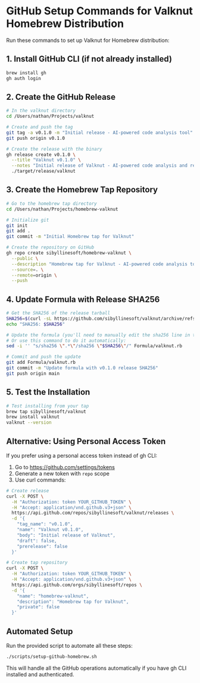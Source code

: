 # GitHub Setup Commands for Valknut Homebrew Distribution

Run these commands to set up Valknut for Homebrew distribution:

## 1. Install GitHub CLI (if not already installed)
```bash
brew install gh
gh auth login
```

## 2. Create the GitHub Release
```bash
# In the valknut directory
cd /Users/nathan/Projects/valknut

# Create and push the tag
git tag -a v0.1.0 -m "Initial release - AI-powered code analysis tool"
git push origin v0.1.0

# Create the release with the binary
gh release create v0.1.0 \
  --title "Valknut v0.1.0" \
  --notes "Initial release of Valknut - AI-powered code analysis and refactoring assistant." \
  ./target/release/valknut
```

## 3. Create the Homebrew Tap Repository
```bash
# Go to the homebrew tap directory
cd /Users/nathan/Projects/homebrew-valknut

# Initialize git
git init
git add .
git commit -m "Initial Homebrew tap for Valknut"

# Create the repository on GitHub
gh repo create sibyllinesoft/homebrew-valknut \
  --public \
  --description "Homebrew tap for Valknut - AI-powered code analysis tool" \
  --source=. \
  --remote=origin \
  --push
```

## 4. Update Formula with Release SHA256
```bash
# Get the SHA256 of the release tarball
SHA256=$(curl -sL https://github.com/sibyllinesoft/valknut/archive/refs/tags/v0.1.0.tar.gz | shasum -a 256 | cut -d' ' -f1)
echo "SHA256: $SHA256"

# Update the formula (you'll need to manually edit the sha256 line in the formula)
# Or use this command to do it automatically:
sed -i '' "s/sha256 \".*\"/sha256 \"$SHA256\"/" Formula/valknut.rb

# Commit and push the update
git add Formula/valknut.rb
git commit -m "Update formula with v0.1.0 release SHA256"
git push origin main
```

## 5. Test the Installation
```bash
# Test installing from your tap
brew tap sibyllinesoft/valknut
brew install valknut
valknut --version
```

## Alternative: Using Personal Access Token

If you prefer using a personal access token instead of gh CLI:

1. Go to https://github.com/settings/tokens
2. Generate a new token with `repo` scope
3. Use curl commands:

```bash
# Create release
curl -X POST \
  -H "Authorization: token YOUR_GITHUB_TOKEN" \
  -H "Accept: application/vnd.github.v3+json" \
  https://api.github.com/repos/sibyllinesoft/valknut/releases \
  -d '{
    "tag_name": "v0.1.0",
    "name": "Valknut v0.1.0",
    "body": "Initial release of Valknut",
    "draft": false,
    "prerelease": false
  }'

# Create tap repository
curl -X POST \
  -H "Authorization: token YOUR_GITHUB_TOKEN" \
  -H "Accept: application/vnd.github.v3+json" \
  https://api.github.com/orgs/sibyllinesoft/repos \
  -d '{
    "name": "homebrew-valknut",
    "description": "Homebrew tap for Valknut",
    "private": false
  }'
```

## Automated Setup

Run the provided script to automate all these steps:
```bash
./scripts/setup-github-homebrew.sh
```

This will handle all the GitHub operations automatically if you have gh CLI installed and authenticated.